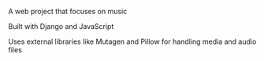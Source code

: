 A web project that focuses on music

Built with Django and JavaScript

Uses external libraries like Mutagen and Pillow for handling media and audio files
